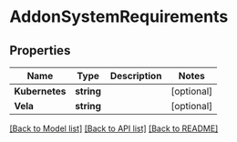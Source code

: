 # AddonSystemRequirements

## Properties

Name | Type | Description | Notes
------------ | ------------- | ------------- | -------------
**Kubernetes** | **string** |  | [optional] 
**Vela** | **string** |  | [optional] 

[[Back to Model list]](../README.md#documentation-for-models) [[Back to API list]](../README.md#documentation-for-api-endpoints) [[Back to README]](../README.md)



